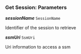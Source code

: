 

### Get Session: Parameters





  
<article>

***sessionName*** `SessionName` 

Identifier of the session to retrieve

</article>
<article>

***ssmUri*** `SsmUri` 

Uri information to access a ssm

</article>

